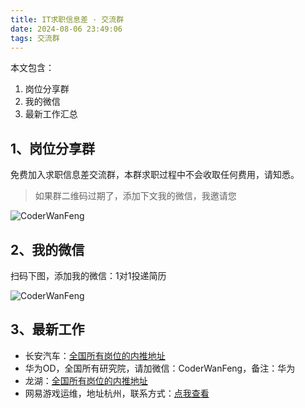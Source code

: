 ```yaml
---
title: IT求职信息差 · 交流群
date: 2024-08-06 23:49:06
tags: 交流群
---
```



本文包含：
1. 岗位分享群
2. 我的微信
3. 最新工作汇总


## 1、岗位分享群

免费加入求职信息差交流群，本群求职过程中不会收取任何费用，请知悉。

> 如果群二维码过期了，添加下文我的微信，我邀请您


![CoderWanFeng](https://python-office-1300615378.cos.ap-chongqing.myqcloud.com/9-it-work.jpg)

## 2、我的微信

扫码下图，添加我的微信：1对1投递简历


![CoderWanFeng](https://python-office-1300615378.cos.ap-chongqing.myqcloud.com/wechat/wechat.jpg)

## 3、最新工作

- 长安汽车：[全国所有岗位的内推地址](https://neitui.italent.cn/changanqiche/sharejobs?shareId=afa4404e-6699-4662-9f1c-74bfdb257c01&language=zh_CN)
- 华为OD，全国所有研究院，请加微信：CoderWanFeng，备注：华为
- 龙湖：[全国所有岗位的内推地址](http://s.gllue.com/Z7v5dqh9)
- 网易游戏运维，地址杭州，联系方式：[点我查看](https://mp.weixin.qq.com/s/2y3_U1T_SHPR-Eez0V4bfQ)
